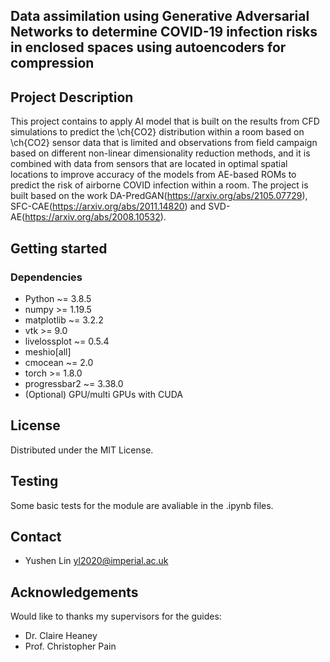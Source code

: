 ## Data assimilation using Generative Adversarial Networks to determine COVID-19 infection risks in enclosed spaces using autoencoders for compression

## Project Description

This project contains to apply AI model that is built on the results from CFD simulations to predict the \ch{CO2} distribution within a room based on \ch{CO2} sensor data that is limited and observations from field campaign based on different non-linear dimensionality reduction methods, and it is combined with data from sensors that are located in optimal spatial locations to improve accuracy of the models from AE-based ROMs to predict the risk of airborne COVID infection within a room. The project is built based on the work DA-PredGAN(https://arxiv.org/abs/2105.07729), SFC-CAE(https://arxiv.org/abs/2011.14820) and SVD-AE(https://arxiv.org/abs/2008.10532).

## Getting started
### Dependencies

* Python ~= 3.8.5
* numpy >= 1.19.5
* matplotlib ~= 3.2.2
* vtk >= 9.0
* livelossplot ~= 0.5.4
* meshio[all]
* cmocean ~= 2.0
* torch >= 1.8.0
* progressbar2 ~= 3.38.0
* (Optional) GPU/multi GPUs with CUDA

## License

Distributed under the MIT License.

## Testing 
Some basic tests for the module are avaliable in the .ipynb files.

## Contact
* Yushen Lin yl2020@imperial.ac.uk

## Acknowledgements
Would like to thanks my supervisors for the guides:
* Dr. Claire Heaney
* Prof. Christopher Pain 
